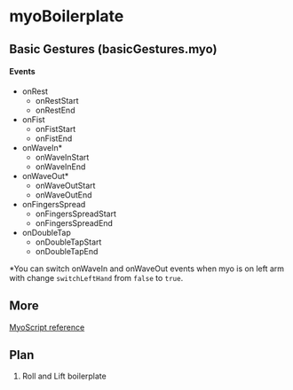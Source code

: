myoBoilerplate
==============

Basic Gestures (basicGestures.myo)
--------------

#### Events
* onRest
  * onRestStart
  * onRestEnd
* onFist
  * onFistStart
  * onFistEnd
* onWaveIn*
  * onWaveInStart
  * onWaveInEnd
* onWaveOut*
  * onWaveOutStart
  * onWaveOutEnd
* onFingersSpread
  * onFingersSpreadStart
  * onFingersSpreadEnd
* onDoubleTap
  * onDoubleTapStart
  * onDoubleTapEnd

*You can switch onWaveIn and onWaveOut events when myo is on left arm with change `switchLeftHand`  from `false` to `true`.

More
----
[MyoScript reference](https://developer.thalmic.com/docs/api_reference/platform/script-reference.html)

Plan
----
1. Roll and Lift boilerplate
